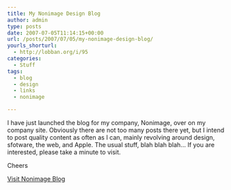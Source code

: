 ```yaml
---
title: My Nonimage Design Blog
author: admin
type: posts
date: 2007-07-05T11:14:15+00:00
url: /posts/2007/07/05/my-nonimage-design-blog/
yourls_shorturl:
  - http://lobban.org/i/95
categories:
  - Stuff
tags:
  - blog
  - design
  - links
  - nonimage

---
```

I have just launched the blog for my company, Nonimage, over on my company site. Obviously there are not too many posts there yet, but I intend to post quality content as often as I can, mainly revolving around design, sfotware, the web, and Apple. The usual stuff, blah blah blah&#8230; If you are interested, please take a minute to visit.

Cheers

[Visit Nonimage Blog][1]

 [1]: http://www.nonimage.com/blog